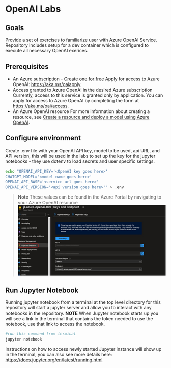 # OpenAI Labs

## Goals

Provide a set of exercises to familiarize user with Azure OpenAI Service.  Repository includes setup for a dev container which is configured to execute all necessary OpenAI exerices.  

## Prerequisites

- An Azure subscription - [Create one for free](https://azure.microsoft.com/free/cognitive-services)
Apply for access to Azure OpenAI: <https://aka.ms/oaiapply>
- Access granted to Azure OpenAI in the desired Azure subscription
  Currently, access to this service is granted only by application. You can apply for access to Azure OpenAI by completing the form at <https://aka.ms/oai/access>.
- An Azure OpenAI resource
  For more information about creating a resource, see [Create a resource and deploy a model using Azure OpenAI](https://learn.microsoft.com/en-us/azure/cognitive-services/openai/how-to/create-resource).

## Configure environment

Create .env file with your OpenAI API key, model to be used, api URL, and API version, this will be used in the labs to set up the key for the jupyter notebooks - they use dotenv to load secrets and user specific settings.
  
```bash
echo "OPENAI_API_KEY='<OpenAI key goes here>'
CHATGPT_MODEL='<model name goes here>'
OPENAI_API_BASE='<service url goes here>'
OPENAI_API_VERSION='<api version goes here>'" > .env
```
> **Note**
> These values can be found in the Azure Portal by navigating to your Azure OpenAI resource
> ![Image](images/openai-settings.jpeg)

## Run Jupyter Notebook

Running jupyter notebook from a terminal at the top level directory for this repository will start a jupyter server and allow you to interact with any notebooks in the repository.  **NOTE** When Jupyter notebook starts up you will see a link in the terminal that contains the token needed to use the notebook, use that link to access the notebook.

```bash
#run this command from terminal
jupyter notebook
```

Instructions on how to access newly started Jupyter instance will show up in the terminal, you can also see more details here:
<https://docs.jupyter.org/en/latest/running.html>
